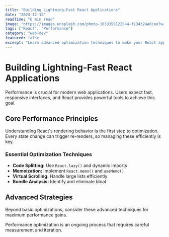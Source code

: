 ```yaml
---
title: "Building Lightning-Fast React Applications"
date: "2024-12-12"
readTime: "6 min read"
image: "https://images.unsplash.com/photo-1633356122544-f134324a6cee?w=800&h=400&fit=crop"
tags: ["React", "Performance"]
category: "web-dev"
featured: false
excerpt: "Learn advanced optimization techniques to make your React apps blazingly fast with code splitting, lazy loading, and performance monitoring."
---
```


# Building Lightning-Fast React Applications

Performance is crucial for modern web applications. Users expect fast, responsive interfaces, and React provides powerful tools to achieve this goal.

## Core Performance Principles

Understanding React's rendering behavior is the first step to optimization. Every state change can trigger re-renders, so managing these efficiently is key.

### Essential Optimization Techniques

- **Code Splitting:** Use `React.lazy()` and dynamic imports
- **Memoization:** Implement `React.memo()` and `useMemo()`
- **Virtual Scrolling:** Handle large lists efficiently
- **Bundle Analysis:** Identify and eliminate bloat

## Advanced Strategies

Beyond basic optimizations, consider these advanced techniques for maximum performance gains.

Performance optimization is an ongoing process that requires careful measurement and iteration.